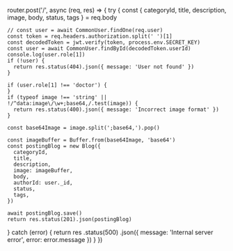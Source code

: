 router.post('/', async (req, res) => {
try {
const { categoryId, title, description, image, body, status, tags } =
req.body

    // const user = await CommonUser.findOne(req.user)
    const token = req.headers.authorization.split(' ')[1]
    const decodedToken = jwt.verify(token, process.env.SECRET_KEY)
    const user = await CommonUser.findById(decodedToken.userId)
    console.log(user.role[1])
    if (!user) {
      return res.status(404).json({ message: 'User not found' })
    }

    if (user.role[1] !== 'doctor') {
    }
    if (typeof image !== 'string' || !/^data:image\/\w+;base64,/.test(image)) {
      return res.status(400).json({ message: 'Incorrect image format' })
    }

    const base64Image = image.split(';base64,').pop()

    const imageBuffer = Buffer.from(base64Image, 'base64')
    const postingBlog = new Blog({
      categoryId,
      title,
      description,
      image: imageBuffer,
      body,
      authorId: user._id,
      status,
      tags,
    })

    await postingBlog.save()
    return res.status(201).json(postingBlog)

} catch (error) {
return res
.status(500)
.json({ message: 'Internal server error', error: error.message })
}
})

